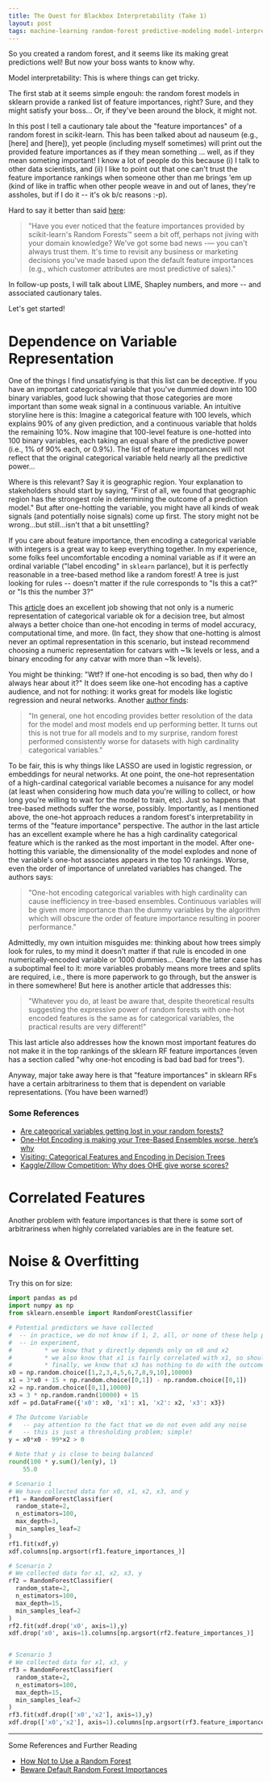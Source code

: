 ```yaml
---
title: The Quest for Blackbox Interpretability (Take 1)
layout: post
tags: machine-learning random-forest predictive-modeling model-interpretability easi
---
```


So you created a random forest, and it seems like its making great predictions well! But now your
boss wants to know why.  

Model interpretability: This is where things can get tricky.  

The first stab at it seems simple
engouh: the random forest models in sklearn provide a ranked list of feature importances, right? Sure,
and they might satisfy your boss...  Or, if they've been around the block, it might not. 


In this post 
I tell a cautionary tale about the "feature importances" of a random forest in scikit-learn.  This has
been talked about ad nauseum (e.g., [here] and [here]), yet people (including myself sometimes) will
print out the provided feature importances as if they mean something ... well, as if they 
mean someting important!  I know a lot of people
do this because (i) I talk to other data scientists, and (ii) I like to point out that one can't trust the 
feature importance rankings when someone other than me brings 'em up (kind of like in traffic when other
people weave in and out of lanes, they're assholes, but if I do it -- it's ok b/c reasons :-p).  

Hard to say it better than said [here](https://explained.ai/rf-importance/):
> "Have you ever noticed that the feature importances provided by scikit-learn's Random Forests™ seem a 
> bit off, perhaps not jiving with your domain knowledge? We've got some bad news -— you can't always trust 
> them. It's time to revisit any business or marketing decisions you've made based upon the default feature 
> importances (e.g., which customer attributes are most predictive of sales)."


In follow-up posts, I will 
talk about LIME, Shapley numbers, and more -- and associated cautionary tales.

Let's get started!


# Dependence on Variable Representation
One of the things I find unsatisfying is that this list can be deceptive.  If you have
an important categorical variable that you've dummied down into 100 binary variables, good luck showing
that those categories are more important than some weak signal in a continuous variable.  An intuitive
storyline here is this: Imagine a categorical feature with 100 levels, which explains  90% of any
given prediction, and a continuous variable that holds the remaining 10%.  Now imagine that 100-level 
feature is one-hotted into 100 binary variables, each taking an equal share of the predictive 
power (i.e., 1% of 90% each, or 0.9%).  The list of feature importances will not reflect that the 
original categorical variable held nearly all the predictive power...

Where is this relevant?  Say it is geographic region.  Your explanation to stakeholders should 
start by saying, "First of all, we found that geographic region has the strongest role in determining
the outcome of a prediction model."  But after one-hotting the variable, you might have all kinds
of weak signals (and potentially noise signals) come up first.  The story might not be wrong...but
still...isn't that a bit unsettling?

If you care about feature importance, then encoding a categorical variable with integers is 
a great way to keep everything together.  In my experience, some folks feel uncomfortable encoding
a nominal  variable as if it were an ordinal variable ("label encoding" in `sklearn` parlance), but it is perfectly reasonable in
a tree-based method like a random forest!  A tree is just looking for rules -- doesn't matter if the rule corresponds
to "Is this a cat?" or "Is this the number 3?"

This [article](https://medium.com/data-design/visiting-categorical-features-and-encoding-in-decision-trees-53400fa65931)
does an excellent job showing that not only is a numeric representation of categorical variable ok for a 
decision tree, but almost always a better choice than one-hot encoding in terms of model accuracy, computational time,
and more.  (In fact, they show that one-hotting is almost never an optimal representation in this scenario, but
instead recommend choosing a numeric representation for catvars with ~1k levels or less, and a binary encoding
for any catvar with more than ~1k levels).

You might be thinking: "Wtf?  If one-hot encoding is so bad, then why do I always hear about it?" It does seem
like one-hot encoding has a captive audience, and not for nothing: it works great for models like logistic regression
and neural networks.  Another [author finds](https://towardsdatascience.com/one-hot-encoding-is-making-your-tree-based-ensembles-worse-heres-why-d64b282b5769):

> "In general, one hot encoding provides better resolution of the data for the model and most models end up performing 
> better. It turns out this is not true for all models and to my surprise, random forest performed consistently worse for 
> datasets with high cardinality categorical variables."  

To be fair, this is why things like LASSO are used in logistic regression, or embeddings for neural networks.  At one
point, the one-hot representation of a high-cardinal categorical variable becomes a nuisance for any model (at least
when considering how much data you're willing to collect, or how long you're willing to wait for the model to train,
etc). Just so happens that tree-based methods suffer the worse, possibly.  Importantly, as I mentioned above,
the one-hot approach reduces a random forest's interpretability in terms of the "feature importance" 
perspective.  The author in the last article has an excellent example where he has a high cardinality categorical
feature which is the ranked as the most important in the model.  After one-hotting this variable, the dimensionality
of the model explodes and none of the variable's one-hot associates appears in the top 10 rankings.  Worse, even
the order of importance of unrelated variables has changed.  The authors says:

> "One-hot encoding categorical variables with high cardinality can cause inefficiency in tree-based 
> ensembles. Continuous variables will be given more importance than the dummy variables by the algorithm 
> which will obscure the order of feature importance resulting in poorer performance."

Admittedly, my own intuition misguides me: thinking about how trees simply look for rules, to my mind
it doesn't matter if that rule is encoded in one numerically-encoded variable or 1000 dummies...  Clearly
the latter case has a suboptimal feel to it: more variables probably means more trees and splits are
required, i.e., there is more paperwork to go through, but the answer is in there somewhere!  But here
is another article that addresses this:

> "Whatever you do, at least be aware that, despite theoretical results suggesting the expressive power of random 
> forests with one-hot encoded features is the same as for categorical variables, the practical results are 
> very different!"

This last article also addresses how the known most important features do not make it in the top
rankings of the sklearn RF feature importances (even has a section called "why one-hot encoding is bad bad bad for trees").

Anyway, major take away here is that "feature importances" in sklearn RFs have a certain arbitrariness
to them that is dependent on variable representations.  (You have been warned!)

### Some References
* [Are categorical variables getting lost in your random forests?](https://roamanalytics.com/2016/10/28/are-categorical-variables-getting-lost-in-your-random-forests/)
* [One-Hot Encoding is making your Tree-Based Ensembles worse, here’s why](https://towardsdatascience.com/one-hot-encoding-is-making-your-tree-based-ensembles-worse-heres-why-d64b282b5769)
* [Visiting: Categorical Features and Encoding in Decision Trees](https://medium.com/data-design/visiting-categorical-features-and-encoding-in-decision-trees-53400fa65931)
* [Kaggle/Zillow Competition: Why does OHE give worse scores?](https://www.kaggle.com/c/zillow-prize-1/discussion/38793)

# Correlated Features
Another problem with feature importances is that there is some sort of arbitrariness when
highly correlated variables are in the feature set.  


# Noise & Overfitting
Try this on for size:

```python
import pandas as pd
import numpy as np
from sklearn.ensemble import RandomForestClassifier

# Potential predictors we have collected
#  -- in practice, we do not know if 1, 2, all, or none of these help predict y
#  -- in experiment, 
#         * we know that y directly depends only on x0 and x2
#         * we also know that x1 is fairly correlated with x1, so should hold some signal
#         * finally, we know that x3 has nothing to do with the outcome
x0 = np.random.choice([1,2,3,4,5,6,7,8,9,10],10000) 
x1 = 3*x0 + 15 + np.random.choice([0,1]) - np.random.choice([0,1])
x2 = np.random.choice([0,1],10000)
x3 = 3 * np.random.randn(10000) + 15
xdf = pd.DataFrame({'x0': x0, 'x1': x1, 'x2': x2, 'x3': x3})

# The Outcome Variable
#   -- pay attention to the fact that we do not even add any noise
#   -- this is just a thresholding problem; simple!
y = x0*x0 - 99*x2 > 0

# Note that y is close to being balanced
round(100 * y.sum()/len(y), 1)
    55.0

# Scenario 1
# We have collected data for x0, x1, x2, x3, and y
rf1 = RandomForestClassifier(
  random_state=2, 
  n_estimators=100, 
  max_depth=3, 
  min_samples_leaf=2
)       
rf1.fit(xdf,y)
xdf.columns[np.argsort(rf1.feature_importances_)]

# Scenario 2
# We collected data for x1, x2, x3, y
rf2 = RandomForestClassifier(
  random_state=2, 
  n_estimators=100, 
  max_depth=15, 
  min_samples_leaf=2
)       
rf2.fit(xdf.drop('x0', axis=1),y)
xdf.drop('x0', axis=1).columns[np.argsort(rf2.feature_importances_)]


# Scenario 3
# We collected data for x1, x3, y
rf3 = RandomForestClassifier(
  random_state=2, 
  n_estimators=100, 
  max_depth=15, 
  min_samples_leaf=2
)       
rf3.fit(xdf.drop(['x0','x2'], axis=1),y)
xdf.drop(['x0','x2'], axis=1).columns[np.argsort(rf3.feature_importances_)]

```


-----------------------------------------------------------

Some References and Further Reading
* [How Not to Use a Random Forest](https://medium.com/turo-engineering/how-not-to-use-random-forest-265a19a68576)
* [Beware Default Random Forest Importances](https://explained.ai/rf-importance/)

